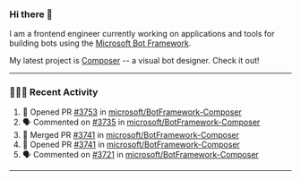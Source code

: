 ### Hi there 👋

I am a frontend engineer currently working on applications and tools for building bots using the [Microsoft Bot Framework](https://dev.botframework.com/).

My latest project is [Composer](https://github.com/microsoft/BotFramework-Composer) -- a visual bot designer. Check it out!

---

### 👨🏻‍💻 Recent Activity

<!--START_SECTION:activity-->
1. 💪 Opened PR [#3753](https://github.com//microsoft/BotFramework-Composer/pull/3753) in [microsoft/BotFramework-Composer](https://github.com//microsoft/BotFramework-Composer)
2. 🗣 Commented on [#3735](https://github.com//microsoft/BotFramework-Composer/issues/3735) in [microsoft/BotFramework-Composer](https://github.com//microsoft/BotFramework-Composer)
3. 🎉 Merged PR [#3741](https://github.com//microsoft/BotFramework-Composer/pull/3741) in [microsoft/BotFramework-Composer](https://github.com//microsoft/BotFramework-Composer)
4. 💪 Opened PR [#3741](https://github.com//microsoft/BotFramework-Composer/pull/3741) in [microsoft/BotFramework-Composer](https://github.com//microsoft/BotFramework-Composer)
5. 🗣 Commented on [#3721](https://github.com//microsoft/BotFramework-Composer/issues/3721) in [microsoft/BotFramework-Composer](https://github.com//microsoft/BotFramework-Composer)
<!--END_SECTION:activity-->

---

<!--
**a-b-r-o-w-n/a-b-r-o-w-n** is a ✨ _special_ ✨ repository because its `README.md` (this file) appears on your GitHub profile.

Here are some ideas to get you started:

- 🔭 I’m currently working on ...
- 🌱 I’m currently learning ...
- 👯 I’m looking to collaborate on ...
- 🤔 I’m looking for help with ...
- 💬 Ask me about ...
- 📫 How to reach me: ...
- 😄 Pronouns: ...
- ⚡ Fun fact: ...
-->
